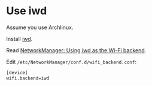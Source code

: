 # Use iwd

Assume you use Archlinux.

Install [iwd](https://wiki.archlinux.org/index.php/Iwd).

Read [NetworkManager: Using iwd as the Wi-Fi backend](https://wiki.archlinux.org/index.php/NetworkManager#Using_iwd_as_the_Wi-Fi_backend).

Edit `/etc/NetworkManager/conf.d/wifi_backend.conf`:

```txt
[device]
wifi.backend=iwd
```
